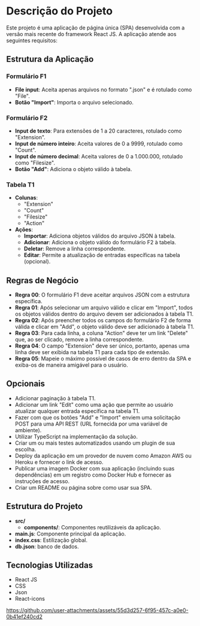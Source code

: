 # Descrição do Projeto

Este projeto é uma aplicação de página única (SPA) desenvolvida com a versão mais recente do framework React JS. A aplicação atende aos seguintes requisitos:

## Estrutura da Aplicação

### Formulário F1
- **File input**: Aceita apenas arquivos no formato ".json" e é rotulado como "File".
- **Botão "Import"**: Importa o arquivo selecionado.

### Formulário F2
- **Input de texto**: Para extensões de 1 a 20 caracteres, rotulado como "Extension".
- **Input de número inteiro**: Aceita valores de 0 a 9999, rotulado como "Count".
- **Input de número decimal**: Aceita valores de 0 a 1.000.000, rotulado como "Filesize".
- **Botão "Add"**: Adiciona o objeto válido à tabela.

### Tabela T1
- **Colunas**:
  - "Extension"
  - "Count"
  - "Filesize"
  - "Action"
- **Ações**:
  - **Importar**: Adiciona objetos válidos do arquivo JSON à tabela.
  - **Adicionar**: Adiciona o objeto válido do formulário F2 à tabela.
  - **Deletar**: Remove a linha correspondente.
  - **Editar**: Permite a atualização de entradas específicas na tabela (opcional).

## Regras de Negócio
- **Regra 00**: O formulário F1 deve aceitar arquivos JSON com a estrutura específica.
- **Regra 01**: Após selecionar um arquivo válido e clicar em "Import", todos os objetos válidos dentro do arquivo devem ser adicionados à tabela T1.
- **Regra 02**: Após preencher todos os campos do formulário F2 de forma válida e clicar em "Add", o objeto válido deve ser adicionado à tabela T1.
- **Regra 03**: Para cada linha, a coluna "Action" deve ter um link "Delete" que, ao ser clicado, remove a linha correspondente.
- **Regra 04**: O campo "Extension" deve ser único, portanto, apenas uma linha deve ser exibida na tabela T1 para cada tipo de extensão.
- **Regra 05**: Mapeie o máximo possível de casos de erro dentro da SPA e exiba-os de maneira amigável para o usuário.

## Opcionais
- Adicionar paginação à tabela T1.
- Adicionar um link "Edit" como uma ação que permite ao usuário atualizar qualquer entrada específica na tabela T1.
- Fazer com que os botões "Add" e "Import" enviem uma solicitação POST para uma API REST (URL fornecida por uma variável de ambiente).
- Utilizar TypeScript na implementação da solução.
- Criar um ou mais testes automatizados usando um plugin de sua escolha.
- Deploy da aplicação em um provedor de nuvem como Amazon AWS ou Heroku e fornecer o link de acesso.
- Publicar uma imagem Docker com sua aplicação (incluindo suas dependências) em um registro como Docker Hub e fornecer as instruções de acesso.
- Criar um README ou página sobre como usar sua SPA.

## Estrutura do Projeto
- **src/**
  - **components/**: Componentes reutilizáveis da aplicação.
- **main.js**: Componente principal da aplicação.
- **index.css**: Estilização global.
- **db.json**: banco de dados.

## Tecnologias Utilizadas
- React JS
- CSS
- Json
- React-icons

https://github.com/user-attachments/assets/55d3d257-6f95-457c-a0e0-0b41ef240cd2
